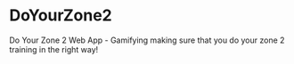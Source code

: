 # DoYourZone2
Do Your Zone 2 Web App - Gamifying making sure that you do your zone 2 training in the right way!
